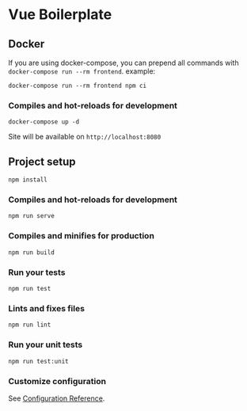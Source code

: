 # Vue Boilerplate

## Docker
If you are using docker-compose, you can prepend all commands with `docker-compose run --rm frontend`. example:
```
docker-compose run --rm frontend npm ci
```

### Compiles and hot-reloads for development
```
docker-compose up -d
```
Site will be available on `http://localhost:8080`


## Project setup
```
npm install
```

### Compiles and hot-reloads for development
```
npm run serve
```

### Compiles and minifies for production
```
npm run build
```

### Run your tests
```
npm run test
```

### Lints and fixes files
```
npm run lint
```

### Run your unit tests
```
npm run test:unit
```

### Customize configuration
See [Configuration Reference](https://cli.vuejs.org/config/).
